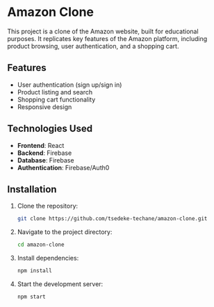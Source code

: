 # Amazon Clone

This project is a clone of the Amazon website, built for educational purposes. It replicates key features of the Amazon platform, including product browsing, user authentication, and a shopping cart.

## Features

- User authentication (sign up/sign in)
- Product listing and search
- Shopping cart functionality
- Responsive design

## Technologies Used

- **Frontend**: React
- **Backend**: Firebase
- **Database**: Firebase
- **Authentication**: Firebase/Auth0

## Installation

1. Clone the repository:
    ```bash
    git clone https://github.com/tsedeke-techane/amazon-clone.git
    ```
2. Navigate to the project directory:
    ```bash
    cd amazon-clone
    ```
3. Install dependencies:
    ```bash
    npm install
    ```
4. Start the development server:
    ```bash
    npm start
    ```

